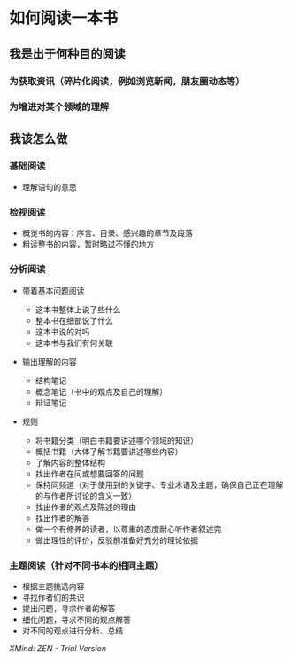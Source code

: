 # 如何阅读一本书

## 我是出于何种目的阅读

### 为获取资讯（碎片化阅读，例如浏览新闻，朋友圈动态等）

### 为增进对某个领域的理解

## 我该怎么做

### 基础阅读

- 理解语句的意思

### 检视阅读

- 概览书的内容：序言、目录、感兴趣的章节及段落
- 粗读整书的内容，暂时略过不懂的地方

### 分析阅读

- 带着基本问题阅读

	- 这本书整体上说了些什么
	- 整本书在细部说了什么
	- 这本书说的对吗
	- 这本书与我们有何关联

- 输出理解的内容

	- 结构笔记
	- 概念笔记（书中的观点及自己的理解）
	- 辩证笔记

- 规则

	- 将书籍分类（明白书籍要讲述哪个领域的知识）
	- 概括书籍（大体了解书籍要讲述哪些内容）
	- 了解内容的整体结构
	- 找出作者在问或想要回答的问题
	- 保持同频道（对于使用到的关键字、专业术语及主题，确保自己正在理解的与作者所讨论的含义一致）
	- 找出作者的观点及陈述的理由
	- 找出作者的解答
	- 做一个有修养的读者，以尊重的态度耐心听作者叙述完
	- 做出理性的评价，反驳前准备好充分的理论依据

### 主题阅读（针对不同书本的相同主题）

- 根据主题挑选内容
- 寻找作者们的共识
- 提出问题，寻求作者的解答
- 细化问题，寻求不同的观点解答
- 对不同的观点进行分析、总结

*XMind: ZEN - Trial Version*
